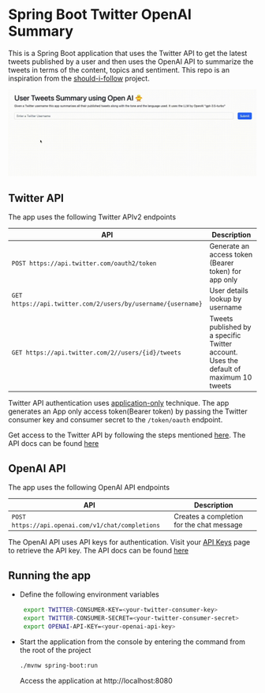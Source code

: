 # Spring Boot Twitter OpenAI Summary

This is a Spring Boot application that uses the Twitter API to get the latest tweets published by a user and then uses the OpenAI API to summarize the tweets in terms of the content, topics and sentiment. This repo is an inspiration from the [should-i-follow](https://github.com/TuanaCelik/should-i-follow) project.

![recording](docs/recording.gif)

## Twitter API

The app uses the following Twitter APIv2 endpoints

| API                                                          | Description                                                                           |
|--------------------------------------------------------------|---------------------------------------------------------------------------------------|
| `POST https://api.twitter.com/oauth2/token`                  | Generate an access token (Bearer token) for app only                                  |
| `GET https://api.twitter.com/2/users/by/username/{username}` | User details lookup by username                                                       |
| `GET https://api.twitter.com/2//users/{id}/tweets`           | Tweets published by a specific Twitter account. Uses the default of maximum 10 tweets |

Twitter API authentication uses [application-only](https://developer.twitter.com/en/docs/authentication/oauth-2-0/application-only) technique. The app generates an App only access token(Bearer token) by passing the Twitter consumer key and consumer secret to the `/token/oauth` endpoint.

Get access to the Twitter API by following the steps mentioned [here](https://developer.twitter.com/en/docs/twitter-api/getting-started/getting-access-to-the-twitter-api). The API docs can be found [here](https://developer.twitter.com/en/docs/twitter-api/tweets/timelines/api-reference/get-users-id-tweets)

## OpenAI API

The app uses the following OpenAI API endpoints

| API                                               | Description                               |
|---------------------------------------------------|-------------------------------------------|
| `POST https://api.openai.com/v1/chat/completions` | Creates a completion for the chat message |

The OpenAI API uses API keys for authentication. Visit your [API Keys](https://platform.openai.com/account/api-keys) page to retrieve the API key. The API docs can be found [here](https://platform.openai.com/docs/api-reference/chat/create)

## Running the app

- Define the following environment variables

    ```bash
     export TWITTER-CONSUMER-KEY=<your-twitter-consumer-key>
     export TWITTER-CONSUMER-SECRET=<your-twitter-consumer-secret>
     export OPENAI-API-KEY=<your-openai-api-key>
    ```

- Start the application from the console by entering the command from the root of the project

    ```bash
    ./mvnw spring-boot:run
    ```
  Access the application at http://localhost:8080

